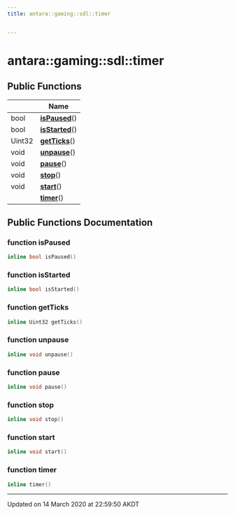 ```yaml
---
title: antara::gaming::sdl::timer


---
```


# antara::gaming::sdl::timer















## Public Functions

|                | Name           |
| -------------- | -------------- |
| bool | **[isPaused](Classes/classantara_1_1gaming_1_1sdl_1_1timer.md#function-ispaused)**()  |
| bool | **[isStarted](Classes/classantara_1_1gaming_1_1sdl_1_1timer.md#function-isstarted)**()  |
| Uint32 | **[getTicks](Classes/classantara_1_1gaming_1_1sdl_1_1timer.md#function-getticks)**()  |
| void | **[unpause](Classes/classantara_1_1gaming_1_1sdl_1_1timer.md#function-unpause)**()  |
| void | **[pause](Classes/classantara_1_1gaming_1_1sdl_1_1timer.md#function-pause)**()  |
| void | **[stop](Classes/classantara_1_1gaming_1_1sdl_1_1timer.md#function-stop)**()  |
| void | **[start](Classes/classantara_1_1gaming_1_1sdl_1_1timer.md#function-start)**()  |
|  | **[timer](Classes/classantara_1_1gaming_1_1sdl_1_1timer.md#function-timer)**()  |












## Public Functions Documentation

### function isPaused

```cpp
inline bool isPaused()
```




























### function isStarted

```cpp
inline bool isStarted()
```




























### function getTicks

```cpp
inline Uint32 getTicks()
```




























### function unpause

```cpp
inline void unpause()
```




























### function pause

```cpp
inline void pause()
```




























### function stop

```cpp
inline void stop()
```




























### function start

```cpp
inline void start()
```




























### function timer

```cpp
inline timer()
```


































-------------------------------

Updated on 14 March 2020 at 22:59:50 AKDT